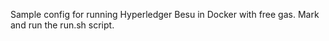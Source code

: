 Sample config for running Hyperledger Besu in Docker with free gas. Mark 
and run the run.sh script.
